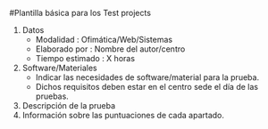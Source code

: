 
#Plantilla básica para los Test projects

1. Datos
    * Modalidad       : Ofimática/Web/Sistemas
    * Elaborado por   : Nombre del autor/centro
    * Tiempo estimado : X horas
1. Software/Materiales
    * Indicar las necesidades de software/material para la prueba.
    * Dichos requisitos deben estar en el centro sede el día de las pruebas.
1. Descripción de la prueba
1. Información sobre las puntuaciones de cada apartado.
